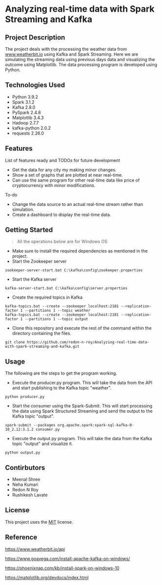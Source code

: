 # Analyzing real-time data with Spark Streaming and Kafka

## Project Description
The project deals with the processing the weather data from www.weatherbit.io using Kafka and Spark Streaming. Here we are simulating the streaming data using previous days data and visualizing the outcome using Matplotlib. The data processing program is developed using Python.

## Technologies Used

* Python 3.9.2
* Spark 3.1.2
* Kafka 2.8.0
* PySpark 2.4.8
* Matplotlib 3.4.3
* Hadoop 2.7.7
* kafka-python 2.0.2
* requests 2.26.0

## Features

List of features ready and TODOs for future development

* Get the data for any city my making minor changes.
* Show a set of graphs that are plotted at near real-time.
* Can use the same program for other real-time data like price of cryptocurrency with minor modifications.

To-do

* Change the data source to an actual real-time stream rather than simulation.
* Create a dashboard to display the real-time data.

## Getting Started
> All the operations below are for Windows OS

* Make sure to install the required dependencies as mentioned in the project.
* Start the Zookeeper server
```
zookeeper-server-start.bat C:\kafka\config\zookeeper.properties
```
* Start the Kafka server
```
kafka-server-start.bat C:\kafka\config\server.properties
```
* Create the required topics in Kafka
```
kafka-topics.bat --create --zookeeper localhost:2181 --replication-factor 1 --partitions 1 --topic weather
kafka-topics.bat --create --zookeeper localhost:2181 --replication-factor 1 --partitions 1 --topic output
```
* Clone this repository and execute the rest of the command within the directory containing the files.
```
git clone https://github.com/redon-n-roy/Analyzing-real-time-data-with-spark-streaming-and-kafka.git
```

## Usage
The following are the steps to get the program working.

* Execute the producer.py program. This will take the data from the API and start publishing to the Kafka topic "weather".
```
python producer.py
```
* Start the consumer using the Spark-Submit. This will start processing the data using Spark Structured Streaming and send the output to the Kafka topic "output".
```
spark-submit --packages org.apache.spark:spark-sql-kafka-0-10_2.12:3.1.2 consumer.py
```
* Execute the output.py program. This will take the data from the Kafka topic "output" and visualize it.
```
python output.py
```

## Contirbutors
* Meenal Shree
* Neha Kumari
* Redon N Roy
* Rushikesh Lavate

## License
This project uses the [MIT](./LICENSE) license.

## Reference
https://www.weatherbit.io/api

https://www.goavega.com/install-apache-kafka-on-windows/

https://phoenixnap.com/kb/install-spark-on-windows-10

https://matplotlib.org/devdocs/index.html
